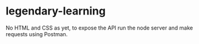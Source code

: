 # legendary-learning

No HTML and CSS as yet, to expose the API run the node server and make requests using Postman.
